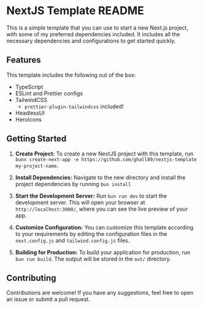 # NextJS Template README

This is a simple template that you can use to start a new Next.js project, with some of my preferred dependencies included. It includes all the necessary dependencies and configurations to get started quickly.

## Features

This template includes the following out of the box:

- TypeScript
- ESLint and Prettier configs
- TailwindCSS
  - `prettier-plugin-tailwindcss` included!
- HeadlessUI
- HeroIcons

## Getting Started

1. **Create Project:**
   To create a new NextJS project with this template, run `bunx create-next-app -e https://github.com/ghall89/nextjs-template my-project-name`.

2. **Install Dependencies:**
   Navigate to the new directory and install the project dependencies by running `bun install`

3. **Start the Development Server:**
   Run `bun run dev` to start the development server. This will open your browser at `http://localhost:3000/`, where you can see the live preview of your app.

4. **Customize Configuration:**
   You can customize this template according to your requirements by editing the configuration files in the `next.config.js` and `tailwind.config.js` files.

5. **Building for Production:**
   To build your application for production, run `bun run build`. The output will be stored in the `out/` directory.

## Contributing

Contributions are welcome! If you have any suggestions, feel free to open an issue or submit a pull request.
